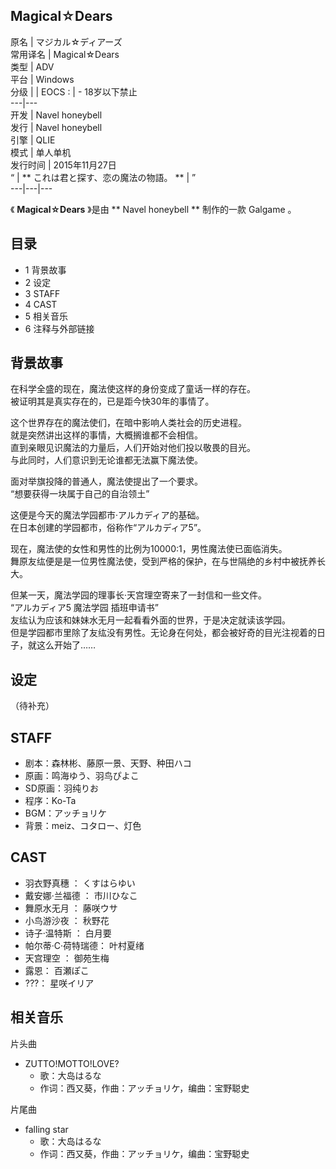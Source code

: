 Magical☆Dears  
---  
原名  |  マジカル☆ディアーズ   
常用译名  |  Magical☆Dears   
类型  |  ADV   
平台  |  Windows   
分级  |  |  EOCS  :  |  \- 18岁以下禁止   
---|---  
开发  |  Navel honeybell   
发行  |  Navel honeybell   
引擎  |  QLIE   
模式  |  单人单机   
发行时间  |  2015年11月27日   
“  |  ** これは君と探す、恋の魔法の物語。  ** |  ”   
---|---|---  
  
《 **Magical☆Dears** 》是由 ** Navel honeybell  ** 制作的一款  Galgame  。

##  目录

  * 1  背景故事 
  * 2  设定 
  * 3  STAFF 
  * 4  CAST 
  * 5  相关音乐 
  * 6  注释与外部链接 

##  背景故事

在科学全盛的现在，魔法使这样的身份变成了童话一样的存在。  
被证明其是真实存在的，已是距今快30年的事情了。  
  
这个世界存在的魔法使们，在暗中影响人类社会的历史进程。  
就是突然讲出这样的事情，大概搁谁都不会相信。  
直到亲眼见识魔法的力量后，人们开始对他们投以敬畏的目光。  
与此同时，人们意识到无论谁都无法赢下魔法使。  
  
面对举旗投降的普通人，魔法使提出了一个要求。  
“想要获得一块属于自己的自治领土”  
  
这便是今天的魔法学园都市·アルカディア的基础。  
在日本创建的学园都市，俗称作“アルカディア5”。  
  
现在，魔法使的女性和男性的比例为10000:1，男性魔法使已面临消失。  
舞原友纮便是是一位男性魔法使，受到严格的保护，在与世隔绝的乡村中被抚养长大。  
  
但某一天，魔法学园的理事长·天宫理空寄来了一封信和一些文件。  
“アルカディア5 魔法学园 插班申请书”  
友纮认为应该和妹妹水无月一起看看外面的世界，于是决定就读该学园。  
但是学园都市里除了友纮没有男性。无论身在何处，都会被好奇的目光注视着的日子，就这么开始了……

##  设定

（待补充）

##  STAFF

  * 剧本：森林彬、藤原一景、天野、种田ハコ 
  * 原画：鸣海ゆう、羽鸟ぴよこ 
  * SD原画：羽纯りお 
  * 程序：Ko-Ta 
  * BGM：アッチョリケ 
  * 背景：meiz、コタロー、灯色 

##  CAST

  * 羽衣野真穗  ：  くすはらゆい 
  * 戴安娜·兰福德  ：  市川ひなこ 
  * 舞原水无月  ：  藤咲ウサ 
  * 小鸟游沙夜  ：  秋野花 
  * 诗子·温特斯  ：  白月要 
  * 帕尔蒂·C·荷特瑞德：  叶村夏绪 
  * 天宫理空  ：  御苑生梅 
  * 露恩：  百瀬ぽこ 
  * ???：  星咲イリア 

##  相关音乐

片头曲

  * ZUTTO!MOTTO!LOVE? 
    * 歌：大岛はるな 
    * 作词：西又葵，作曲：アッチョリケ，编曲：宝野聪史 

片尾曲

  * falling star 
    * 歌：大岛はるな 
    * 作词：西又葵，作曲：アッチョリケ，编曲：宝野聪史 